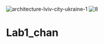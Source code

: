 ![architecture-lviv-city-ukraine-1](https://user-images.githubusercontent.com/45413185/131432550-53737ebe-2743-4ef6-907b-9073da30552a.jpg)
![8](https://user-images.githubusercontent.com/45413185/131431874-fb4aeaf0-3746-4cac-8ba0-fa1ee1ac43e0.jpg)
# Lab1_chan
